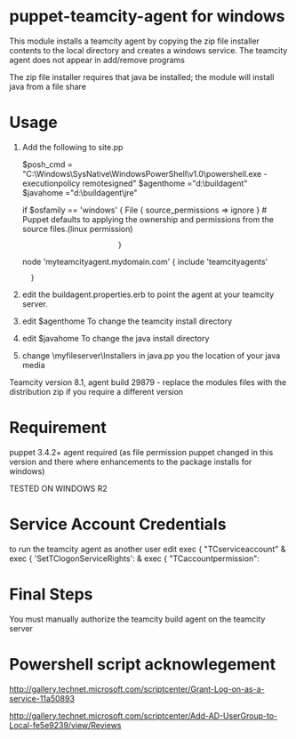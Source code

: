 puppet-teamcity-agent for windows
==================================

This module installs a teamcity agent by copying the zip file installer contents to the local directory and creates a windows service. The teamcity agent does not appear in add/remove programs


The zip file installer requires that java be installed; the module will install java from a file share


Usage
============

1. Add the following to site.pp


   $posh_cmd = "C:\\Windows\\SysNative\\WindowsPowerShell\\v1.0\\powershell.exe -executionpolicy  remotesigned"
   $agenthome ="d:\\buildagent" 
   $javahome ="d:\\buildagent\\jre"
      
      if $osfamily == 'windows' {
         File { source_permissions => ignore } 
         # Puppet defaults to applying the ownership and permissions from the source files.(linux permission)
      
                               } 


	node 'myteamcityagent.mydomain.com' 
    	 {
      		 include 'teamcityagents'
     
     	 }

2. edit the buildagent.properties.erb to point the agent at your teamcity server.

3. edit $agenthome To change the teamcity install directory

4. edit $javahome To change the java install directory

5. change \\myfileserver\\Installers in java.pp you the location of your java media


Teamcity version 8.1, agent build 29879 - replace the modules files with the distribution zip if you require a different version



Requirement
=============   
    
puppet 3.4.2+ agent required (as file permission puppet changed in this version and there where enhancements to the package installs for windows)

TESTED ON WINDOWS R2



Service Account Credentials
=============================
to run the teamcity agent as another user 
edit   exec { "TCserviceaccount" &  exec { 'SetTClogonServiceRights': &    exec { "TCaccountpermission":




Final Steps
=====================

You must manually authorize the teamcity build agent on the teamcity server



Powershell script acknowlegement
=====================================

http://gallery.technet.microsoft.com/scriptcenter/Grant-Log-on-as-a-service-11a50893

http://gallery.technet.microsoft.com/scriptcenter/Add-AD-UserGroup-to-Local-fe5e9239/view/Reviews

